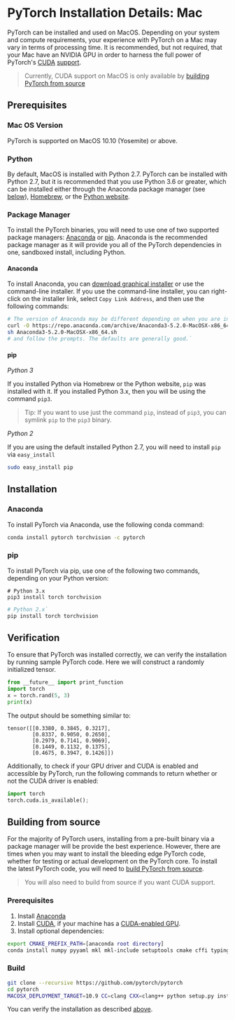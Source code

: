 # PyTorch Installation Details: Mac

PyTorch can be installed and used on MacOS. Depending on your system and compute requirements, your experience with PyTorch on a Mac may vary in terms of processing time. It is recommended, but not required, that your Mac have an NVIDIA GPU in order to harness the full power of PyTorch's [CUDA](https://developer.nvidia.com/cuda-zone) [support](https://pytorch.org/tutorials/beginner/blitz/tensor_tutorial.html?highlight=cuda#cuda-tensors).

> Currently, CUDA support on MacOS is only available by [building PyTorch from source](#building-from-source)

## Prerequisites

### Mac OS Version

PyTorch is supported on MacOS 10.10 (Yosemite) or above.

### Python

By default, MacOS is installed with Python 2.7. PyTorch can be installed with Python 2.7, but it is recommended that you use Python 3.6 or greater, which can be installed either through the Anaconda package manager (see [below](#anaconda)), [Homebrew](https://brew.sh/), or the [Python website](https://www.python.org/downloads/mac-osx/).

### Package Manager

To install the PyTorch binaries, you will need to use one of two supported package managers: [Anaconda](https://www.anaconda.com/download/#macos) or [pip](https://pypi.org/project/pip/). Anaconda is the recommended package manager as it will provide you all of the PyTorch dependencies in one, sandboxed install, including Python.

#### Anaconda

To install Anaconda, you can [download graphical installer](https://www.anaconda.com/download/#macos) or use the command-line installer. If you use the command-line installer, you can right-click on the installer link, select `Copy Link Address`, and then use the following commands:

```bash
# The version of Anaconda may be different depending on when you are installing`
curl -O https://repo.anaconda.com/archive/Anaconda3-5.2.0-MacOSX-x86_64.sh
sh Anaconda3-5.2.0-MacOSX-x86_64.sh
# and follow the prompts. The defaults are generally good.`
```

<div id="screencast">
<script src="https://asciinema.org/a/PS2oOMynjw5YR96WcgVLJDXqf.js" id="asciicast-PS2oOMynjw5YR96WcgVLJDXqf" data-speed="4" async></script>
</div>

#### pip

*Python 3*

If you installed Python via Homebrew or the Python website, `pip` was installed with it. If you installed Python 3.x, then you will be using the command `pip3`.

> Tip: If you want to use just the command  `pip`, instead of `pip3`, you can symlink `pip` to the `pip3` binary.

*Python 2*

If you are using the default installed Python 2.7, you will need to install `pip` via `easy_install`

```bash
sudo easy_install pip
```

## Installation

### Anaconda

To install PyTorch via Anaconda, use the following conda command:

```bash
conda install pytorch torchvision -c pytorch
```

<div id="screencast">
<script src="https://asciinema.org/a/iLaHS145GyJtwyJ3MswYaSOSC.js" id="asciicast-iLaHS145GyJtwyJ3MswYaSOSC" data-speed="2" async></script>
</div>

### pip

To install PyTorch via pip, use one of the following two commands, depending on your Python version:

```
# Python 3.x
pip3 install torch torchvision
```

```bash
# Python 2.x`
pip install torch torchvision
```

## Verification

To ensure that PyTorch was installed correctly, we can verify the installation by running sample PyTorch code. Here we will construct a randomly initialized tensor.

```python
from __future__ import print_function
import torch
x = torch.rand(5, 3)
print(x)
```

The output should be something similar to:

```
tensor([[0.3380, 0.3845, 0.3217],
        [0.8337, 0.9050, 0.2650],
        [0.2979, 0.7141, 0.9069],
        [0.1449, 0.1132, 0.1375],
        [0.4675, 0.3947, 0.1426]])
```

Additionally, to check if your GPU driver and CUDA is enabled and accessible by PyTorch, run the following commands to return whether or not the CUDA driver is enabled:

```python
import torch
torch.cuda.is_available();
```

<div id="screencast">
<script src="https://asciinema.org/a/byF9rotzbaW0jzFnwWfAeW4ak.js" id="asciicast-byF9rotzbaW0jzFnwWfAeW4ak" data-speed="2" async></script>
</div>

## Building from source

For the majority of PyTorch users, installing from a pre-built binary via a package manager will be provide the best experience. However, there are times when you may want to install the bleeding edge PyTorch code, whether for testing or actual development on the PyTorch core. To install the latest PyTorch code, you will need to [build PyTorch from source](https://github.com/pytorch/pytorch#from-source).

> You will also need to build from source if you want CUDA support.

### Prerequisites

1. Install [Anaconda](#anaconda)
2. Install [CUDA](https://developer.nvidia.com/cuda-downloads), if your machine has a [CUDA-enabled GPU](https://developer.nvidia.com/cuda-gpus).
3. Install optional dependencies:

```bash
export CMAKE_PREFIX_PATH=[anaconda root directory]
conda install numpy pyyaml mkl mkl-include setuptools cmake cffi typing
```

### Build

```bash
git clone --recursive https://github.com/pytorch/pytorch
cd pytorch
MACOSX_DEPLOYMENT_TARGET=10.9 CC=clang CXX=clang++ python setup.py install
```

You can verify the installation as described [above](#verification).
